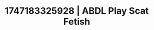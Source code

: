 ---
categories:
- Erotic tension tease
- Nude Olympics
- Naughty librarian
- Respectful sex
- Erotic voice acting
image: /assets/images/1747183325928.webp
layout: post
seo:
  description: Featured content with premium ABDL Play, Scat Fetish. HD images available.
  keywords: ABDL Play, Scat Fetish
  og_image: /assets/images/1747183325928.webp
  schema_type: VisualArtwork
tags:
- '#1747183325928'
- ABDL Play
- Scat Fetish
title: 1747183325928 | ABDL Play Scat Fetish
---